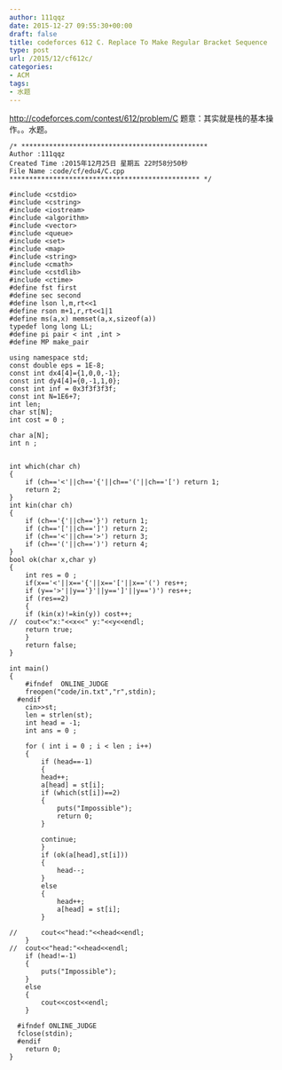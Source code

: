 ```yaml
---
author: 111qqz
date: 2015-12-27 09:55:30+00:00
draft: false
title: codeforces 612 C. Replace To Make Regular Bracket Sequence
type: post
url: /2015/12/cf612c/
categories:
- ACM
tags:
- 水题
---
```


http://codeforces.com/contest/612/problem/C
题意：其实就是栈的基本操作。。水题。
 

    
    /* ***********************************************
    Author :111qqz
    Created Time :2015年12月25日 星期五 22时58分50秒
    File Name :code/cf/edu4/C.cpp
    ************************************************ */
    
    #include <cstdio>
    #include <cstring>
    #include <iostream>
    #include <algorithm>
    #include <vector>
    #include <queue>
    #include <set>
    #include <map>
    #include <string>
    #include <cmath>
    #include <cstdlib>
    #include <ctime>
    #define fst first
    #define sec second
    #define lson l,m,rt<<1
    #define rson m+1,r,rt<<1|1
    #define ms(a,x) memset(a,x,sizeof(a))
    typedef long long LL;
    #define pi pair < int ,int >
    #define MP make_pair
    
    using namespace std;
    const double eps = 1E-8;
    const int dx4[4]={1,0,0,-1};
    const int dy4[4]={0,-1,1,0};
    const int inf = 0x3f3f3f3f;
    const int N=1E6+7;
    int len;
    char st[N];
    int cost = 0 ;
    
    char a[N];
    int n ;
    
    
    int which(char ch)
    {
        if (ch=='<'||ch=='{'||ch=='('||ch=='[') return 1;
        return 2;
    }
    int kin(char ch)
    {
        if (ch=='{'||ch=='}') return 1;
        if (ch=='['||ch==']') return 2;
        if (ch=='<'||ch=='>') return 3;
        if (ch=='('||ch==')') return 4;
    }
    bool ok(char x,char y)
    {
        int res = 0 ;
        if(x=='<'||x=='{'||x=='['||x=='(') res++;
        if (y=='>'||y=='}'||y==']'||y==')') res++;
        if (res==2)
        {
    	if (kin(x)!=kin(y)) cost++;
    //	cout<<"x:"<<x<<" y:"<<y<<endl;
    	return true;
        }
        return false;
    }
    
    int main()
    {
    	#ifndef  ONLINE_JUDGE 
    	freopen("code/in.txt","r",stdin);
      #endif
    	cin>>st;
    	len = strlen(st);
    	int head = -1;
    	int ans = 0 ;
    	
    	for ( int i = 0 ; i < len ; i++)
    	{
    	    if (head==-1)
    	    {
    		head++;
    		a[head] = st[i];
    		if (which(st[i])==2)
    		{
    		    puts("Impossible");
    		    return 0;
    		}
        	 
    		continue;
    	    }
    		if (ok(a[head],st[i]))
    		{
    		    head--;
    		}
    		else
    		{
    		    head++;
    		    a[head] = st[i];
    		}
    	    
    //	    cout<<"head:"<<head<<endl;
    	}
    //	cout<<"head:"<<head<<endl;
    	if (head!=-1)
    	{
    	    puts("Impossible");
    	}
    	else
    	{
    	    cout<<cost<<endl;
    	}
    
      #ifndef ONLINE_JUDGE  
      fclose(stdin);
      #endif
        return 0;
    }
    



